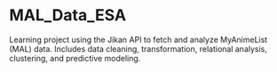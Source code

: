 # MAL_Data_ESA
Learning project using the Jikan API to fetch and analyze MyAnimeList (MAL) data. Includes data cleaning, transformation, relational analysis, clustering, and predictive modeling.
